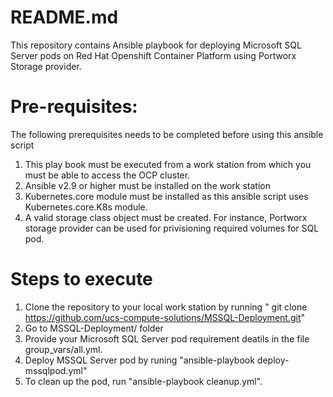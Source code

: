 # README.md


This repository contains Ansible playbook for deploying  Microsoft SQL Server pods on Red Hat Openshift Container Platform using Portworx Storage provider.

Pre-requisites: 
===========================================================================================================================

The following prerequisites needs to be completed before using this ansible script

1) This play book must be executed from a work station from which you must  be able to access the OCP cluster.
2) Ansible v2.9 or higher  must be installed on the  work station 
3) Kubernetes.core module must be installed as this ansible script uses Kubernetes.core.K8s module.
4) A valid storage class object must be created. For instance, Portworx storage provider can be used for privisioning required volumes for SQL pod.

Steps to execute
===========================================================================================================================

1) Clone the repository to your local work station by running " git clone  https://github.com/ucs-compute-solutions/MSSQL-Deployment.git"
2) Go to MSSQL-Deployment/ folder
3) Provide your Microsoft SQL Server pod requirement deatils in the file group_vars/all.yml.
4) Deploy MSSQL Server pod by runing "ansible-playbook deploy-mssqlpod.yml"
5) To clean up the pod, run "ansible-playbook cleanup.yml".

